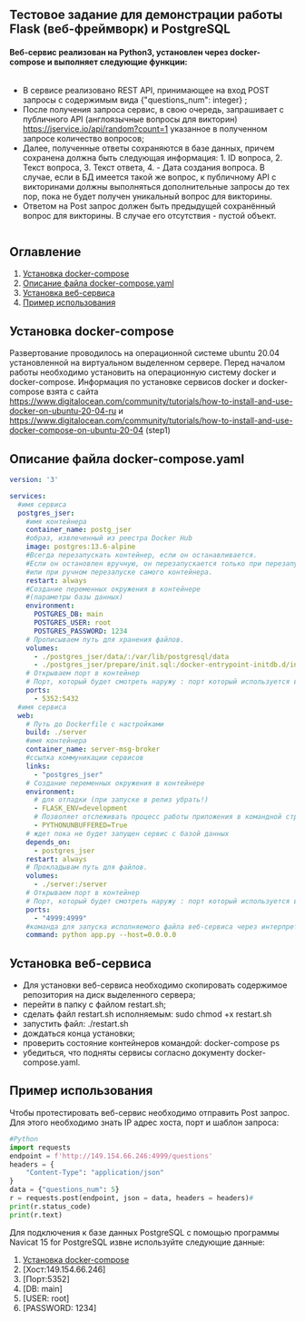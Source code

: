 ## Тестовое задание для демонстрации работы Flask (веб-фреймворк) и PostgreSQL
#### Веб-сервис реализован на Python3, установлен через docker-compose и выполняет следующие функции:
```
```
- В сервисе реализовано REST API, принимающее на вход POST запросы с содержимым вида {"questions_num": integer} ;
- После получения запроса сервис, в свою очередь, запрашивает с публичного API (англоязычные вопросы для викторин) https://jservice.io/api/random?count=1 указанное в полученном запросе количество вопросов;
- Далее, полученные ответы сохраняются в базе данных, причем сохранена должна быть следующая информация: 1. ID вопроса, 2. Текст вопроса, 3. Текст ответа, 4. - Дата создания вопроса. В случае, если в БД имеется такой же вопрос, к публичному API с викторинами должны выполняться дополнительные запросы до тех пор, пока не будет получен уникальный вопрос для викторины.
- Ответом на Post запрос должен быть предыдущей сохранённый вопрос для викторины. В случае его отсутствия - пустой объект.
```
```
## Оглавление

1. [Установка docker-compose](#Установка-docker-compose)
2. [Описание файла docker-compose.yaml](#Описание-файла-docker-compose.yaml)
3. [Установка веб-сервиса](#Установка-веб-сервиса)
4. [Пример использования](#Пример-использования)

## Установка docker-compose
Развертование проводилось на операционной системе ubuntu 20.04 установленной на виртуальном выделенном сервере. Перед началом работы необходимо установить на операционную систему docker и docker-compose. Информация по установке сервисов docker и docker-compose взята с сайта https://www.digitalocean.com/community/tutorials/how-to-install-and-use-docker-on-ubuntu-20-04-ru и https://www.digitalocean.com/community/tutorials/how-to-install-and-use-docker-compose-on-ubuntu-20-04 (step1) 

## Описание файла docker-compose.yaml

```yaml
version: '3'

services:
  #имя сервиса
  postgres_jser:
    #имя контейнера
    container_name: postg_jser
    #образ, извлеченный из реестра Docker Hub
    image: postgres:13.6-alpine
    #Всегда перезапускать контейнер, если он останавливается.
    #Если он остановлен вручную, он перезапускается только при перезапуске демона Docker
    #или при ручном перезапуске самого контейнера.
    restart: always
    #Создание переменных окружения в контейнере
    #(параметры базы данных)
    environment:
      POSTGRES_DB: main
      POSTGRES_USER: root
      POSTGRES_PASSWORD: 1234
    # Прописываем путь для хранения файлов.
    volumes:
      - ./postgres_jser/data/:/var/lib/postgresql/data
      - ./postgres_jser/prepare/init.sql:/docker-entrypoint-initdb.d/init.sql
    # Открываем порт в контейнер
    # Порт, который будет смотреть наружу : порт который используется внутри контейнера
    ports:
      - 5352:5432
  #имя сервиса
  web:
    # Путь до Dockerfile с настройками
    build: ./server
    #имя контейнера
    container_name: server-msg-broker
    #ссылка коммуникации сервисов
    links:
      - "postgres_jser"
    # Создание переменных окружения в контейнере
    environment:
      # для отладки (при запуске в релиз убрать!)
      - FLASK_ENV=development
      # Позволяет отслеживать процесс работы приложения в командной строке
      - PYTHONUNBUFFERED=True
    # ждет пока не будет запущен сервис с базой данных
    depends_on:
      - postgres_jser
    restart: always
    # Прокладывам путь для файлов. 
    volumes:
      - ./server:/server
    # Открываем порт в контейнер
    # Порт, который будет смотреть наружу : порт который используется внутри контейнера
    ports:
      - "4999:4999"
    #команда для запуска исполняемого файла веб-сервиса через интерпретотор
    command: python app.py --host=0.0.0.0


```
## Установка веб-сервиса
 - Для установки веб-сервиса необходимо скопировать содержимое репозитория на диск выделенного сервера;
 - перейти в папку с файлом restart.sh;
 - сделать файл restart.sh исполняемым:
 sudo chmod +x restart.sh
 - запустить файл:
 ./restart.sh
 - дождаться конца установки;
 - проверить состояние контейнеров командой:
 docker-compose ps
 - убедиться, что подняты сервисы согласно документу docker-compose.yaml.

## Пример использования
Чтобы протестировать веб-сервис необходимо отправить Post запрос. Для этого необходимо знать IP адрес хоста, порт и шаблон запроса:
```Python
#Python
import requests
endpoint = f'http://149.154.66.246:4999/questions'
headers = {
    "Content-Type": "application/json"
}
data = {"questions_num": 5}
r = requests.post(endpoint, json = data, headers = headers)#
print(r.status_code)
print(r.text)
```
Для подключения к базе данных PostgreSQL с помощью программы Navicat 15 for PostgreSQL извне используйте следующие данные:

1. [Установка docker-compose](#Установка-docker-compose)
1. [Хост:149.154.66.246]
2. [Порт:5352]
3. [DB: main]
4. [USER: root]
5. [PASSWORD: 1234]



